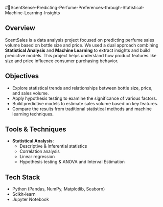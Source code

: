 #🌸ScentSense-Predicting-Perfume-Preferences-through-Statistical-Machine-Learning-Insights


## Overview
ScentSales is a data analysis project focused on predicting perfume sales volume based on bottle size and price. We used a dual approach combining **Statistical Analysis** and **Machine Learning** to extract insights and build predictive models. This project helps understand how product features like size and price influence consumer purchasing behavior.

## Objectives
- Explore statistical trends and relationships between bottle size, price, and sales volume.
- Apply hypothesis testing to examine the significance of various factors.
- Build predictive models to estimate sales volume based on key features.
- Compare the results from traditional statistical methods and machine learning techniques.


## Tools & Techniques
- **Statistical Analysis:**  
  - Descriptive & Inferential statistics  
  - Correlation analysis  
  - Linear regression  
  - Hypothesis testing & ANOVA and Interval Estimation 

## Tech Stack
- Python (Pandas, NumPy, Matplotlib, Seaborn)
- Scikit-learn
- Jupyter Notebook
